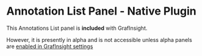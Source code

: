 # Annotation List Panel -  Native Plugin

This Annotations List panel is **included** with GrafInsight.

However, it is presently in alpha and is not accessible unless alpha panels are [enabled in GrafInsight settings](https://grafinsight.com/docs/grafinsight/latest/administration/configuration/#enable_alpha)

